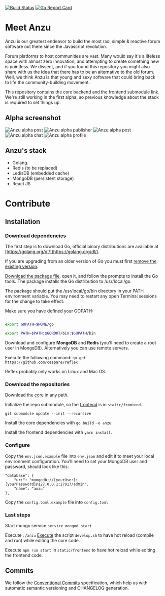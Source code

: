 [![Build Status](https://travis-ci.org/tryanzu/core.svg?branch=release%2Falpha)](https://travis-ci.org/tryanzu/core)
[![Go Report Card](https://goreportcard.com/badge/github.com/tryanzu/core)](https://goreportcard.com/report/github.com/tryanzu/core)

# Meet Anzu

Anzu is our greatest endeavor to build the most rad, simple & reactive forum software out there since the Javascript revolution. 

Forum platforms to host communities are vast. Many would say it's a lifeless space with almost zero innovation, and attempting to create something new is pointless. We dissent, and if you found this repository you might also share with us the idea that there has to be an alternative to the old forum. Well, we think Anzu is that young and sexy software that could bring back to life the community-building movement.

This repository contains the core backend and the frontend submodule link. 
We're still working in the first alpha, so previous knowledge about the stack is required to set things up.

## Alpha screenshot
![Anzu alpha post](https://imgur.com/pXDutG0.png)
![Anzu alpha publisher](https://imgur.com/tF1ApnP.png)
![Anzu alpha post](https://imgur.com/IAv9V8C.png)
![Anzu alpha chat](https://imgur.com/vlari7x.png)
![Anzu alpha profile](https://imgur.com/uG4C9LE.png)

##  Anzu's stack

- Golang.
- Redis (to be replaced)
- LedisDB (embedded cache)
- MongoDB (persistent storage)
- React JS

#  Contribute

##  Installation

###  Download dependencies

The first step is to download Go, official binary distributions are available at [https://golang.org/dl/](https://golang.org/dl/).

If you are upgrading from an older version of Go you must first [remove the existing version](https://golang.org/doc/install?download=go1.11.4.darwin-amd64.pkg#uninstall).

[Download the package file](https://golang.org/dl/), open it, and follow the prompts to install the Go tools. The package installs the Go distribution to /usr/local/go.

The package should put the /usr/local/go/bin directory in your PATH environment variable. You may need to restart any open Terminal sessions for the change to take effect.

Make sure you have defined your GOPATH:

```zsh

export GOPATH=$HOME/go

export PATH=$PATH:$GOROOT/bin:$GOPATH/bin

```

Download and configure **MongoDB** and **Redis** (you'll need to create a root user in MongoDB). Alternatively you can use remote servers.

Execute the following command: `go get https://github.com/cespare/reflex`

Reflex probably only works on Linux and Mac OS.

###  Download the repositories

Download the [core](http://github.com/tryanzu/core) in any path.

Initialize the repo submodule, so the [frontend](http://github.com/tryanzu/frontend) is in `static/frontend`.

```
git submodule update --init --recursive
```
Install the core dependencies with `go build -o anzu`.

Install the frontend dependencies with `yarn install`.

###  Configure

Copy the `env.json.example` file into `env.json` and edit it to meet your local environment configuration.
You'll need to set your MongoDB user and password, should look like this:
```
"database": {
    "uri": "mongodb://[yourUser]:[yourPassword]@127.0.0.1:27017/admin",
    "name": "anzu"
},
```
  
Copy the `config.toml.example` file into `config.toml`

###  Last steps

Start mongo service `service mongod start`
  
Execute `./anzu`
[Execute](https://www.cyberciti.biz/faq/run-execute-sh-shell-script/) the script `develop.sh` to have hot reload (compile and run) while editing the core code.

Execute `npm run start` in `static/frontend` to have hot reload while editing the frontend code.

##  Commits

We follow the [Conventional Commits](https://www.conventionalcommits.org) specification, which help us with automatic semantic versioning and CHANGELOG generation.